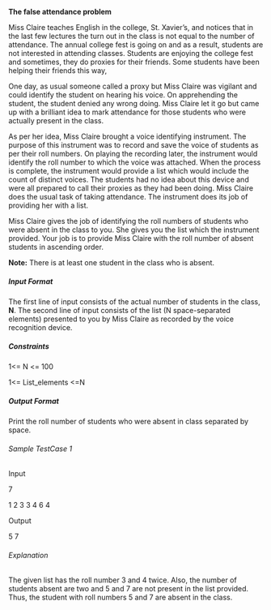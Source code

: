 **The false attendance problem**

Miss Claire teaches English in the college, St. Xavier’s, and notices that in the last few lectures the turn out in the class is not equal to the number of attendance. The annual college fest is going on and as a result, students are not interested in attending classes. Students are enjoying the college fest and sometimes, they do proxies for their friends. Some students have been helping their friends this way,

One day, as usual someone called a proxy but Miss Claire was vigilant and could identify the student on hearing his voice. On apprehending the student, the student denied any wrong doing. Miss Claire let it go but came up with a brilliant idea to mark attendance for those students who were actually present in the class.

As per her idea, Miss Claire brought a voice identifying instrument. The purpose of this instrument was to record and save the voice of students as per their roll numbers. On playing the recording later, the instrument would identify the roll number to which the voice was attached. When the process is complete, the instrument would provide a list which would include the count of distinct voices. The students had no idea about this device and were all prepared to call their proxies as they had been doing. Miss Claire does the usual task of taking attendance. The instrument does its job of providing her with a list.

Miss Claire gives the job of identifying the roll numbers of students who were absent in the class to you. She gives you the list which the instrument provided. Your job is to provide Miss Claire with the roll number of absent students in ascending order.

**Note:**  There is at least one student in the class who is absent.

  

  
  

##### Input Format

The first line of input consists of the actual number of students in the class, **N**. The second line of input consists of the list (N space-separated elements) presented to you by Miss Claire as recorded by the voice recognition device.

  

  
  

##### Constraints

1<= N <= 100

1<= List_elements <=N

  

  
  

##### Output Format

Print the roll number of students who were absent in class separated by space.

  

  
  

###### Sample TestCase 1

Input

7

1 2 3 3 4 6 4

Output

5 7

###### Explanation

The given list has the roll number 3 and 4 twice. Also, the number of students absent are two and 5 and 7 are not present in the list provided. Thus, the student with roll numbers 5 and 7 are absent in the class.